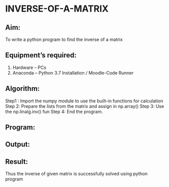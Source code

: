 # INVERSE-OF-A-MATRIX
## Aim:
To write a python program to find the inverse of a matrix
## Equipment’s required:
1. 	Hardware – PCs
2. 	Anaconda – Python 3.7 Installation / Moodle-Code Runner
## Algorithm:
Step1 : Import the numpy module to use the built-in functions for calculation
Step 2: Prepare the lists from the matrix and assign in np.array()
Step 3: Use the np.linalg.inv() fun
Step 4: End the program.

## Program:
## Output:
## Result:
Thus the inverse of given matrix is successfully solved using python program

